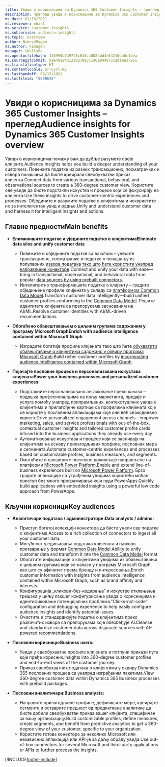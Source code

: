 ```yaml
---
title: Увиди о корисницима за Dynamics 365 Customer Insights – преглед
description: Преглед увида о корисницима за Dynamics 365 Customer Insights.
ms.date: 01/18/2021
ms.reviewer: mhart
ms.service: customer-insights
ms.subservice: audience-insights
ms.topic: overview
author: NimrodMagen
ms.author: nimagen
manager: shellyha
ms.openlocfilehash: 146994b739748c615ca002add4e64216da6c1dea
ms.sourcegitcommit: bae40184312ab27b95c140a044875c2daea37951
ms.translationtype: HT
ms.contentlocale: sr-Cyrl-RS
ms.lasthandoff: 03/15/2021
ms.locfileid: "5598648"
---
```

# <a name="audience-insights-for-dynamics-365-customer-insights-overview"></a><span data-ttu-id="05360-103">Увиди о корисницима за Dynamics 365 Customer Insights – преглед</span><span class="sxs-lookup"><span data-stu-id="05360-103">Audience insights for Dynamics 365 Customer Insights overview</span></span>

<span data-ttu-id="05360-104">Увиди о корисницима помажу вам да дубље разумете своје клијенте.</span><span class="sxs-lookup"><span data-stu-id="05360-104">Audience insights helps you build a deeper understanding of your customers.</span></span> <span data-ttu-id="05360-105">Повежите податке из разних трансакционих, посматрачких и извора понашања да бисте креирали свеобухватни приказ клијента.</span><span class="sxs-lookup"><span data-stu-id="05360-105">Connect data from various transactional, behavioral, and observational sources to create a 360-degree customer view.</span></span> <span data-ttu-id="05360-106">Користите ове увиде да бисте подстакли искуства и процесе који се фокусирају на клијента.</span><span class="sxs-lookup"><span data-stu-id="05360-106">Use these insights to drive customer-centric experiences and processes.</span></span> <span data-ttu-id="05360-107">Обједините и разумите податке о клијентима и искористите их за интелигентан увид и радње.</span><span class="sxs-lookup"><span data-stu-id="05360-107">Unify and understand customer data and harness it for intelligent insights and actions.</span></span>

## <a name="main-benefits"></a><span data-ttu-id="05360-108">Главне предности</span><span class="sxs-lookup"><span data-stu-id="05360-108">Main benefits</span></span> 

- <span data-ttu-id="05360-109">**Елиминишите податке и уједините податке о клијентима**</span><span class="sxs-lookup"><span data-stu-id="05360-109">**Eliminate data silos and unify customer data**</span></span>

  - <span data-ttu-id="05360-110">Повежите и обједините податке са лакоћом – унесите трансакционе, посматрачке и податке о понашању из популарних [извора података тако што ћете користити унапред направљене конекторе](data-sources.md).</span><span class="sxs-lookup"><span data-stu-id="05360-110">Connect and unify your data with ease—bring in transactional, observational, and behavioral data from popular [data sources by using prebuilt connectors](data-sources.md).</span></span>
  - <span data-ttu-id="05360-111">Интелигентно трансформишите податке о клијенту – градите обједињене профиле клијената у складу са [платформом Common Data Model](/common-data-model/).</span><span class="sxs-lookup"><span data-stu-id="05360-111">Transform customer data intelligently—build unified customer profiles conforming to the [Common Data Model](/common-data-model/).</span></span> <span data-ttu-id="05360-112">Решите идентитете клијената са препорукама заснованим на AI/ML.</span><span class="sxs-lookup"><span data-stu-id="05360-112">Resolve customer identities with AI/ML-driven recommendations.</span></span>

- <span data-ttu-id="05360-113">**Обогаћено обавештавањем о циљним групама садржаним у програму Microsoft Graph**</span><span class="sxs-lookup"><span data-stu-id="05360-113">**Enrich with audience intelligence contained within Microsoft Graph**</span></span>

  - <span data-ttu-id="05360-114">Изградите богатије профиле клијената тако што ћете [обухватити обавештавање о клијентима садржано у оквиру програма Microsoft Graph](enrichment-microsoft-graph.md).</span><span class="sxs-lookup"><span data-stu-id="05360-114">Build richer customer profiles by [incorporating audience intelligence contained within Microsoft Graph](enrichment-microsoft-graph.md).</span></span>  

- <span data-ttu-id="05360-115">**Појачајте пословне процесе и персонализована искустава клијената**</span><span class="sxs-lookup"><span data-stu-id="05360-115">**Power your business processes and personalized customer experiences**</span></span>

  - <span data-ttu-id="05360-116">Подстакните персонализовано ангажовање преко канала – подршка професионалцима на пољу маркетинга, продаје и услуга помоћу унапред припремљених, контекстуалних увида о клијентима и прилагођене картице са профилима клијената које се користе у пословним апликацијама које они већ свакодневно користе</span><span class="sxs-lookup"><span data-stu-id="05360-116">Drive personalized engagement across channels—empower marketing, sales, and service professionals with out-of-the-box, contextual customer insights and tailored customer profile cards infused into the business applications they already use every day</span></span>
  - <span data-ttu-id="05360-117">Аутоматизовање искустава и процесе који се заснивају на клијентима на основу прилагодљивих профила, пословних мера и сегмената.</span><span class="sxs-lookup"><span data-stu-id="05360-117">Automate customer-centric experiences and processes based on customizable profiles, business measures, and segments.</span></span>
  - <span data-ttu-id="05360-118">Омогућите и проширите пословне доживљаје направљене на платформи [Microsoft Power Platform](https://powerplatform.microsoft.com/).</span><span class="sxs-lookup"><span data-stu-id="05360-118">Enable and extend line-of-business experiences built on [Microsoft Power Platform](https://powerplatform.microsoft.com/).</span></span> <span data-ttu-id="05360-119">Брзо градите апликације са уграђеним увидима користећи моћан приступ без много програмирања који нуди PowerApps.</span><span class="sxs-lookup"><span data-stu-id="05360-119">Quickly build applications with embedded insights using a powerful low code approach from PowerApps.</span></span>  

## <a name="key-audiences"></a><span data-ttu-id="05360-120">Кључни корисници</span><span class="sxs-lookup"><span data-stu-id="05360-120">Key audiences</span></span>

- <span data-ttu-id="05360-121">**Аналитичари података / администратори:**</span><span class="sxs-lookup"><span data-stu-id="05360-121">**Data analysts / admins:**</span></span>

  - <span data-ttu-id="05360-122">Приступ богатој колекцији конектора да бисте унели све податке о клијентима.</span><span class="sxs-lookup"><span data-stu-id="05360-122">Access to a rich collection of connectors to ingest all your customer data.</span></span>
  - <span data-ttu-id="05360-123">Могућност уједињавања података клијената и њихово претварање у формат [Common Data Model](/common-data-model/).</span><span class="sxs-lookup"><span data-stu-id="05360-123">Ability to unify customer data and transform it into the [Common Data Model](/common-data-model/) format.</span></span>
  - <span data-ttu-id="05360-124">Обогатите информације о клијентима увидима из обавештавања о циљним групама који се налазе у програму Microsoft Graph, као што су афинитет према бренду и интересовања.</span><span class="sxs-lookup"><span data-stu-id="05360-124">Enrich customer information with insights from audience intelligence contained within Microsoft Graph, such as brand affinity and interests.</span></span>
  - <span data-ttu-id="05360-125">Конфигурација „кликови-без-кодирања“ и искуство отклањања грешака у циљу лакшег конфигурисања увида о корисницима и идентификовање потенцијалних проблема.</span><span class="sxs-lookup"><span data-stu-id="05360-125">"Clicks-not-code" configuration and debugging experience to help easily configure audience insights and identify potential issues.</span></span>
  - <span data-ttu-id="05360-126">Очистите и стандардизујте податке о клијентима преко различитих извора са препорукама које обезбеђује AI.</span><span class="sxs-lookup"><span data-stu-id="05360-126">Cleanse and standardize customer data across disparate sources with AI-powered recommendations.</span></span>  

- <span data-ttu-id="05360-127">**Пословни корисници:**</span><span class="sxs-lookup"><span data-stu-id="05360-127">**Business users:**</span></span>

  - <span data-ttu-id="05360-128">Увиди у свеобухватне профиле клијената и потпуни прикази пута који пређе корисник.</span><span class="sxs-lookup"><span data-stu-id="05360-128">Insights into 360-degree customer profiles and end-to-end views of the customer journey.</span></span>
  - <span data-ttu-id="05360-129">Приказ свеобухватних података о клијентима у оквиру Dynamics 365 пословних процеса са унапред изграђеним пакетима.</span><span class="sxs-lookup"><span data-stu-id="05360-129">View 360-degree customer data within Dynamics 365 business processes with prebuild packages.</span></span>

- <span data-ttu-id="05360-130">**Пословни аналитичари:**</span><span class="sxs-lookup"><span data-stu-id="05360-130">**Business analysts:**</span></span>

  - <span data-ttu-id="05360-131">Направите прилагодљиве профиле, дефинишите мере, креирајте сегменте и остварите предност од предиктивне аналитике да бисте добили свеобухватан приказ вашег клијента, специфичан за вашу организацију.</span><span class="sxs-lookup"><span data-stu-id="05360-131">Build customizable profiles, define measures, create segments, and benefit from predictive analytics to get a 360-degree view of your customer, specific to your organization.</span></span>  
  - <span data-ttu-id="05360-132">Користите готове конекторе за неколико Microsoft или независних апликација или API-је за даљу обраду увида.</span><span class="sxs-lookup"><span data-stu-id="05360-132">Use out-of-box connectors for several Microsoft and third-party applications or APIs to further process the insights.</span></span>


[!INCLUDE[footer-include](../includes/footer-banner.md)]